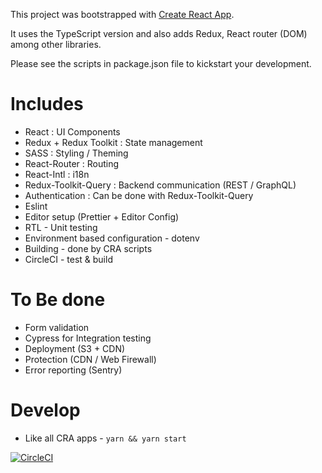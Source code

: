 This project was bootstrapped with [Create React App](https://github.com/facebookincubator/create-react-app).

It uses the TypeScript version and also adds Redux, React router (DOM) among other libraries.

Please see the scripts in package.json file to kickstart your development.

# Includes

- React : UI Components
- Redux + Redux Toolkit : State management
- SASS : Styling / Theming
- React-Router : Routing
- React-Intl : i18n
- Redux-Toolkit-Query : Backend communication (REST / GraphQL)
- Authentication : Can be done with Redux-Toolkit-Query
- Eslint
- Editor setup (Prettier + Editor Config)
- RTL - Unit testing
- Environment based configuration - dotenv
- Building - done by CRA scripts
- CircleCI - test & build

# To Be done

- Form validation
- Cypress for Integration testing
- Deployment (S3 + CDN)
- Protection (CDN / Web Firewall)
- Error reporting (Sentry)

# Develop

- Like all CRA apps - `yarn && yarn start`

[![CircleCI](https://circleci.com/gh/rocky-jaiswal/react-redux-ts-starter/tree/master.svg?style=svg)](https://circleci.com/gh/rocky-jaiswal/react-redux-ts-starter/tree/master)
